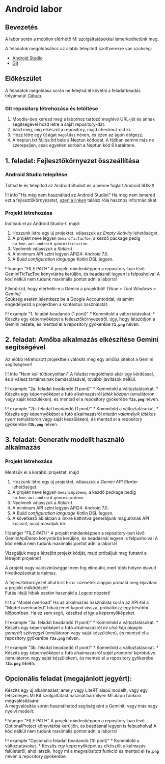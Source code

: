 # Android labor

## Bevezetés

A labor során a mobilon elérhető MI szolgáltatásokkal ismerkedhetünk meg.

A feladatok megoldásához az alábbi telepített szoftverekre van szükség:

- [Android Studio](https://developer.android.com/studio)
- [Git](https://git-scm.com/)

## Előkészület

A feladatok megoldása során ne felejtsd el követni a feladatbeadás folyamatát [Github](../../tudnivalok/github/GitHub.md).

### Git repository létrehozása és letöltése

1. Moodle-ben keresd meg a laborhoz tartozó meghívó URL-jét és annak segítségével hozd létre a saját repository-dat.
2. Várd meg, míg elkészül a repository, majd checkout-old ki.
3. Hozz létre egy új ágat `megoldas` néven, és ezen az ágon dolgozz.
4. A neptun.txt fájlba írd bele a Neptun kódodat. A fájlban semmi más ne szerepeljen, csak egyetlen sorban a Neptun kód 6 karaktere.

## 1. feladat: Fejlesztőkörnyezet összeállítása

### Android Studio telepítése

Töltsd le és telepítsd az Android Studiot és a benne foglalt Android SDK-t!  

!!! info "Ha még nem használtad az Android Studiot"
    Ha még nem ismered ezt a fejlesztőkörnyezetet, [ezen a linken](https://viauad02.github.io/laborok/laborok/01-android-hello-world/) találsz róla hasznos információkat.

### Projekt létrehozása

Indítsuk el az Android Studio-t, majd:

1. Hozzunk létre egy új projektet, válasszuk az *Empty Activity* lehetőséget.
1. A projekt neve legyen `GeminiTicTacToe`, a kezdő package pedig `hu.bme.aut.android.geminitictactoe`.
1. Nyelvnek válasszuk a *Kotlin*-t.
1. A minimum API szint legyen API24: Android 7.0.
1. A *Build configuration language* Kotlin DSL legyen.

!!!danger "FILE PATH"
	A projekt mindenképpen a repository-ban lévő GeminiTicTacToe könyvtárba kerüljön, és beadásnál legyen is felpusholva! A kód nélkül nem tudunk maximális pontot adni a laborra!

Ellenőrizd, hogy elérhető-e a Gemini a projektből! *(View > Tool Windows > Gemini)*  
Szükség esetén jelentkezz be a Google Accountoddal, valamint engedélyezd a projektben a kontextus használatát.

!!! example "1. feladat beadandó (1 pont)"
    * Kommitold a változtatásokat.
    * Készíts egy képernyőképet a fejlesztőkörnyezetről, úgy, hogy látszódjon a Gemini nézete, és mentsd el a repository gyökerébe **`f1.png`** néven.

## 2. feladat: Amőba alkalmazás elkészítése Gemini segítségével

Az előbb létrehozott projektben valósíts meg egy amőba játékot a Gemini segítségével!

!!! info "Nem kell túlbonyolítani"
    A feladat megoldható akár egy kérdéssel, és a válasz tartalmainak bemásolásával, további javítások nélkül.

!!! example "2a. feladat beadandó (1 pont)"
    * Kommitold a változtatásokat.
    * Készíts egy képernyőképet a futó alkalmazásról *játék közben* (emulátoron vagy saját készüléken), és mentsd el a repository gyökerébe **`f2a.png`** néven.

!!! example "2b. feladat beadandó (1 pont)"
    * Kommitold a változtatásokat.
    * Készíts egy képernyőképet a futó alkalmazásról *miután valamelyik játékos nyert* (emulátoron vagy saját készüléken), és mentsd el a repository gyökerébe **`f2b.png`** néven.

## 3. feladat: Generatív modellt használó alkalmazás

### Projekt létrehozása

Mentsük el a korábbi projektet, majd

1. Hozzunk létre egy új projektet, válasszuk a *Gemini API Starter* lehetőséget.
1. A projekt neve legyen `GeminiApiDemo`, a kezdő package pedig `hu.bme.aut.android.geminiapidemo`.
1. Nyelvnek válasszuk a *Kotlin*-t.
1. A minimum API szint legyen API24: Android 7.0.
1. A *Build configuration language* Kotlin DSL legyen.
1. A következő ablakban a linkre kattintva generáljunk magunknak API kulcsot, majd másoljuk be.

!!!danger "FILE PATH"
	A projekt mindenképpen a repository-ban lévő GeminiApiDemo könyvtárba kerüljön, és beadásnál legyen is felpusholva! A kód nélkül nem tudunk maximális pontot adni a laborra!

Vizsgáljuk meg a létrejött projekt kódját, majd próbáljuk meg futtatni a létrejött projektet!

A projekt nagy valószínűséggel nem fog elindulni, mert több helyen elavult hivatkozásokat tartalmaz.  

A fejlesztőkörnyezet által kiírt Error üzenetek alapján próbáld meg kijavítani a projekt működését!  
Futás idejű hibák esetén használd a *Logcat* nézetet!

!!! tip "Model overload"
    Ha az alkalmazás használata során az API-tól a "Model overloaded" hibaüzenet kapod vissza, próbálkozz egy későbbi időpontban. Ha ez sem segít, készítsd el így a képernyőképeket.

!!! example "3a. feladat beadandó (1 pont)"
    * Kommitold a változtatásokat.
    * Készíts egy képernyőképet a futó alkalmazásról *az első kép alapján generált szöveggel* (emulátoron vagy saját készüléken), és mentsd el a repository gyökerébe **`f3a.png`** néven.

!!! example "3b. feladat beadandó (1 pont)"
    * Kommitold a változtatásokat.
    * Készíts egy képernyőképet a futó alkalmazásról *saját promptot kipróbálva* (emulátoron vagy saját készüléken), és mentsd el a repository gyökerébe **`f3b.png`** néven.

## Opcionális feladat (megajánlott jegyért):

Készíts egy új alkalmazást, amely vagy LiteRT alapú modellt, vagy egy tetszőleges MLKit szolgáltatást használ bármilyen MI alapú funkció megvalósítására!  
A megvalósítás során használhatod segítségként a Geminit, vagy más nagy nyelvi modellt.  

!!!danger "FILE PATH"
	A projekt mindenképpen a repository-ban lévő OptionalProject könyvtárba kerüljön, és beadásnál legyen is felpusholva! A kód nélkül nem tudunk maximális pontot adni a laborra!

!!! example "Opcionális feladat beadandó (10 pont)"
    * Kommitold a változtatásokat.
    * Készíts egy képernyőképet az elkészült alkalmazás felületéről, ahol látszik, hogy mi a megvalósított funkció és mentsd el **`fo.png`** néven a repository gyökerébe.